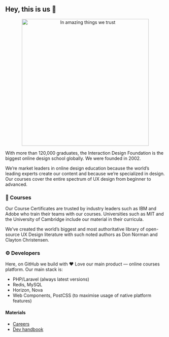 ## Hey, this is us 👋

<p align="center"><img src="https://public-media.interaction-design.org/images/idf-logo-full-expanded.svg" alt="In amazing things we trust" width="400"></p>


With more than 120,000 graduates, the Interaction Design Foundation is the biggest online design school globally.
We were founded in 2002.


We’re market leaders in online design education because the world’s leading experts create our content and because we’re specialized in design.
Our courses cover the entire spectrum of UX design from beginner to advanced.


### 🍿 Courses

Our Course Certificates are trusted by industry leaders such as IBM and Adobe who train their teams with our courses.
Universities such as MIT and the University of Cambridge include our material in their curricula.

We’ve created the world’s biggest and most authoritative library of open-source UX Design literature
with such noted authors as Don Norman and Clayton Christensen.


### ⚙️ Developers

Here, on GitHub we build with ❤️ Love our main product — online courses platform. Our main stack is:

 - PHP/Laravel (always latest versions)
 - Redis, MySQL
 - Horizon, Nova
 - Web Components, PostCSS (to maximise usage of native platform features)
 

#### Materials
 - [Careers](https://www.interaction-design.org/about/careers)
 - [Dev handbook](https://handbook.interaction-design.org/)
